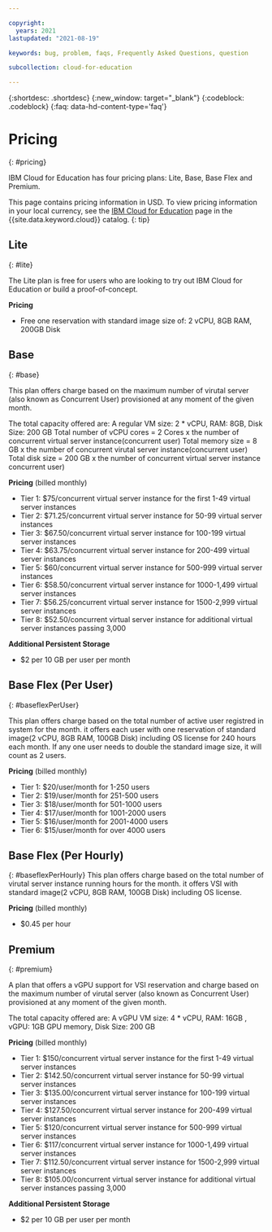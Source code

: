 ```yaml
---

copyright:
  years: 2021
lastupdated: "2021-08-19"

keywords: bug, problem, faqs, Frequently Asked Questions, question

subcollection: cloud-for-education

---
```


{:shortdesc: .shortdesc}
{:new_window: target="_blank"}
{:codeblock: .codeblock}
{:faq: data-hd-content-type='faq'}

# Pricing
{: #pricing}

IBM Cloud for Education has four pricing plans: Lite, Base, Base Flex and Premium.

This page contains pricing information in USD. To view pricing information in your local currency, see the [IBM Cloud for Education](https://{DomainName}/catalog/education) page in the {{site.data.keyword.cloud}} catalog.
{: tip}

## Lite
{: #lite}

The Lite plan is free for users who are looking to try out IBM Cloud for Education or build a proof-of-concept.

**Pricing**
- Free one reservation with standard image size of: 2 vCPU, 8GB RAM, 200GB Disk

## Base
{: #base}

This plan offers charge based on the maximum number of virutal server (also known as Concurrent User) provisioned at any moment of the given month. 

The total capacity offered are:
A regular VM size: 2 * vCPU, RAM: 8GB, Disk Size: 200 GB
Total number of vCPU cores = 2 Cores x the number of concurrent virtual server instance(concurrent user)
Total memory size = 8 GB x the number of concurrent virutal server instance(concurrent user)
Total disk size = 200 GB x the number of concurrent virtual server instance concurrent user)

**Pricing** (billed monthly)
- Tier 1: $75/concurrent virtual server instance for the first 1-49 virtual server instances
- Tier 2: $71.25/concurrent virtual server instance for 50-99 virtual server instances
- Tier 3: $67.50/concurrent virtual server instance for 100-199 virtual server instances
- Tier 4: $63.75/concurrent virtual server instance for 200-499 virtual server instances
- Tier 5: $60/concurrent virtual server instance for 500-999 virtual server instances
- Tier 6: $58.50/concurrent virtual server instance for 1000-1,499 virtual server instances
- Tier 7: $56.25/concurrent virtual server instance for 1500-2,999 virtual server instances
- Tier 8: $52.50/concurrent virtual server instance for additional virtual server instances passing 3,000

**Additional Persistent Storage** 
- $2 per 10 GB per user per month 

## Base Flex (Per User)
{: #baseflexPerUser}

This plan offers charge based on the total number of active user registred in system for the month. it offers each user with one reservation of standard image(2 vCPU, 8GB RAM, 100GB Disk) including OS license for 240 hours each month. If any one user needs to double the standard image size, it will count as 2 users. 

**Pricing** (billed monthly)
- Tier 1: $20/user/month for 1-250 users
- Tier 2: $19/user/month for 251-500 users
- Tier 3: $18/user/month for 501-1000 users
- Tier 4: $17/user/month for 1001-2000 users
- Tier 5: $16/user/month for 2001-4000 users
- Tier 6: $15/user/month for over 4000 users

## Base Flex (Per Hourly)
{: #baseflexPerHourly}
This plan offers charge based on the total number of virutal server instance running hours for the month. it offers VSI with standard image(2 vCPU, 8GB RAM, 100GB Disk) including OS license. 

**Pricing** (billed monthly)
- $0.45 per hour 

## Premium
{: #premium}

A plan that offers a vGPU support for VSI reservation and charge based on the maximum number of virutal server (also known as Concurrent User) provisioned at any moment of the given month. 

The total capacity offered are:
A vGPU VM size: 4 * vCPU, RAM: 16GB , vGPU: 1GB GPU memory, Disk Size: 200 GB

**Pricing** (billed monthly)
- Tier 1: $150/concurrent virtual server instance for the first 1-49 virtual server instances
- Tier 2: $142.50/concurrent virtual server instance for 50-99 virtual server instances
- Tier 3: $135.00/concurrent virtual server instance for 100-199 virtual server instances
- Tier 4: $127.50/concurrent virtual server instance for 200-499 virtual server instances
- Tier 5: $120/concurrent virtual server instance for 500-999 virtual server instances
- Tier 6: $117/concurrent virtual server instance for 1000-1,499 virtual server instances
- Tier 7: $112.50/concurrent virtual server instance for 1500-2,999 virtual server instances
- Tier 8: $105.00/concurrent virtual server instance for additional virtual server instances passing 3,000

**Additional Persistent Storage** 
- $2 per 10 GB per user per month 

